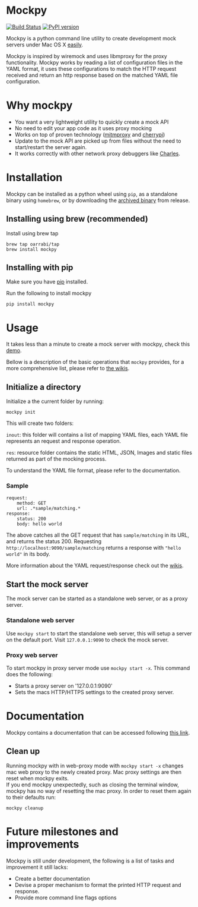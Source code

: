 # Mockpy

[![Build Status](https://travis-ci.org/oarrabi/mockpy.svg?branch=master)](https://travis-ci.org/oarrabi/mockpy)  [![PyPI version](https://badge.fury.io/py/mockpy.svg)](http://badge.fury.io/py/mockpy)

Mockpy is a python command line utility to create development mock servers under Mac OS X [easily](http://showterm.io/acdf6f73565db33cc1725).    

Mockpy is inspired by wiremock and uses libmproxy for the proxy functionality.
Mockpy works by reading a list of configuration files in the YAML format, it uses these configurations to match the HTTP request received and return an http response based on the matched YAML file configuration.

# Why mockpy
- You want a very lightweight utility to quickly create a mock API
- No need to edit your app code as it uses proxy mocking
- Works on top of proven technology ([mitmproxy](https://mitmproxy.org/) and [cherrypi](http://www.cherrypy.org/))
- Update to the mock API are picked up from files without the need to start/restart the server again.
- It works correctly with other network proxy debuggers like [Charles](http://www.charlesproxy.com/).

# Installation

Mockpy can be installed as a python wheel using `pip`, as a standalone binary using `homebrew`, or by downloading the [archived binary](https://github.com/oarrabi/mockpy/releases) from release.

## Installing using brew (recommended)
Install using brew tap

    brew tap oarrabi/tap
    brew install mockpy

## Installing with pip

Make sure you have [pip](https://pip.pypa.io/en/latest/installing.html) installed.

Run the following to install mockpy

    pip install mockpy

# Usage

It takes less than a minute to create a mock server with mockpy, check this [demo](http://showterm.io/acdf6f73565db33cc1725).

Bellow is a description of the basic operations that `mockpy` provides, for a more comprehensive list, please refer to [the wikis](https://github.com/oarrabi/mockpy/wiki).

## Initialize a directory
Initialize a the current folder by running:

    mockpy init
This will create two folders:    

`inout`: this folder will contains a list of mapping YAML files, each YAML file represents an request and response operation.

`res`: resource folder contains the static HTML, JSON, Images and static files returned as part of the mocking process.

To understand the YAML file format, please refer to the documentation.

### Sample 

    request:
        method: GET
        url: .*sample/matching.*
    response:
        status: 200
        body: hello world

The above catches all the GET request that has `sample/matching` in its URL, and returns the status 200. 
Requesting `http://localhost:9090/sample/matching` returns a response with `"hello world"` in its body.

More information about the YAML request/response check out the [wikis](https://github.com/oarrabi/mockpy/wiki/YAML-request-response--file-format).

## Start the mock server
The mock server can be started as a standalone web server, or as a proxy server.

### Standalone web server
Use `mockpy start` to start the standalone web server, this will setup a server on the default port. Visit `127.0.0.1:9090` to check the mock server.

### Proxy web server
To start mockpy in proxy server mode use `mockpy start -x`. This command does the following:
- Starts a proxy server on '127.0.0.1:9090'
- Sets the macs HTTP/HTTPS settings to the created proxy server.

# Documentation
Mockpy contains a documentation that can be accessed following [this link](https://github.com/oarrabi/mockpy/wiki).

## Clean up
Running mockpy with in web-proxy mode with `mockpy start -x` changes mac web proxy to the newly created proxy. Mac proxy settings are then reset when mockpy exits.    
If you end mockpy unexpectedly, such as closing the terminal window, mockpy has no way of resetting the mac proxy. In order to reset them again to their defaults run:

    mockpy cleanup

# Future milestones and improvements
Mockpy is still under development, the following is a list of tasks and improvement it still lacks:

- Create a better documentation
- Devise a proper mechanism to format the printed HTTP request and response.
- Provide more command line flags options
